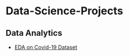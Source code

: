 # Data-Science-Projects
## Data Analytics
- [EDA on Covid-19 Dataset](Data-Analytics-Project/Covid19/covid19.ipynb)